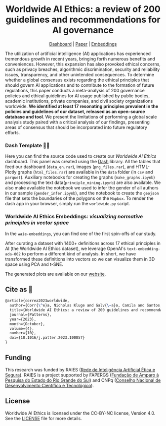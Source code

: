 <div align="center">

# Worldwide AI Ethics: a review of 200 guidelines and recommendations for AI governance

[Dashboard](https://nkluge-correa.github.io/worldwide_AI-ethics/dashboard.html) | [Paper](https://doi.org/10.1016/j.patter.2023.100857) | [Embeddings](https://nkluge-correa.github.io/worldwide_AI-ethics/tsne.html)

</div>

The utilization of artificial intelligence (AI) applications has experienced tremendous growth in recent years, bringing forth numerous benefits and conveniences. However, this expansion has also provoked ethical concerns, such as privacy breaches, algorithmic discrimination, security and reliability issues, transparency, and other unintended consequences. To determine whether a global consensus exists regarding the ethical principles that should govern AI applications and to contribute to the formation of future regulations, this paper conducts a meta-analysis of 200 governance policies and ethical guidelines for AI usage published by public bodies, academic institutions, private companies, and civil society organizations worldwide. **We identified at least 17 resonating principles prevalent in the policies and guidelines of our dataset, released as an open-source database and tool**. We present the limitations of performing a global scale analysis study paired with a critical analysis of our findings, presenting areas of consensus that should be incorporated into future regulatory efforts.

### Dash Template 🐱‍💻

Here you can find the source code used to create our _Worldwide AI Ethics_ dashboard. This panel was created using the [Dash](https://dash.plotly.com/dash-enterprise) library. All the tables that feed our dashboard (`data_en.rar`), images (`png_files.rar`), and HTML-Plotly graphs (`html_files.rar`) are available in the `data` folder (in `csv` and `parquet`). Auxiliary notebooks for creating the graphs (`make_graphs.ipynb`) and processing the text data(`principle_mining.ipynb`) are also available. We also make available the notebook we used to infer the gender of all authors in our sample (`gender_infer.ipynb`), and the notebook to create the `geojson` file that sets the boundaries of the polygons on the `Mapbox`. To render the dash app in your browser, simply run the `worldwide.py` script.

### Worldwide AI Ethics Embeddings: _visualizing normative principles in vector space_

In the `waie-embeddings`, you can find one of the first spin-offs of our study.

After curating a dataset with 1400+ definitions across 17 ethical principles in AI (the Worldwide AI Ethics dataset), we leverage OpenAI's `text-embedding-ada-002` to perform a different kind of analysis. In short, we have transformed these definitions into vectors so we can visualize them in 3D space using PCA and t-SNE.

The generated plots are available on our [website](https://nkluge-correa.github.io/worldwide_AI-ethics/).

## Cite as 🤗

```latex
@article{correa2023worldwide,
  author={Corr{\^e}a, Nicholas Kluge and Galv{\~a}o, Camila and Santos, James William and Del Pino, Carolina and Pinto, Edson Pontes and Barbosa, Camila and Massmann, Diogo and Mambrini, Rodrigo and Galv{\~a}o, Luiza and Terem, Edmund and Oliveira, Nythamar},
  title={Worldwide AI Ethics: a review of 200 guidelines and recommendations for AI governance},
  journal={Patterns},
  year={2023},
  month={October},
  volume={4},
  number={10},
  doi={10.1016/j.patter.2023.100857}
}
```

## Funding

This research was funded by RAIES ([Rede de Inteligência Artificial Ética e Segura](https://www.raies.org/)). RAIES is a project supported by FAPERGS ([Fundação de Amparo à Pesquisa do Estado do Rio Grande do Sul](https://fapergs.rs.gov.br/inicial)) and CNPq ([Conselho Nacional de Desenvolvimento Científico e Tecnológico](https://www.gov.br/cnpq/)).

## License

Worldwide AI Ethics is licensed under the CC-BY-NC license, Version 4.0. See the [LICENSE](LICENSE) file for more details.
